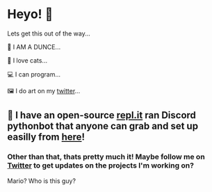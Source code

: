 # Heyo! 💖
Lets get this out of the way...

🥟 I AM A DUNCE... 

💖 I love cats...

💻 I can program...

🖼 I do art on my [twitter](https://twitter.com/tentarj)...

## 🐍 I have an open-source [repl.it](https://repl.it) ran Discord pythonbot that anyone can grab and set up easilly from [here](https://github.com/tentarj/tentaai)!

### Other than that, thats pretty much it! Maybe follow me on [Twitter](https://twitter.com/tentarj) to get updates on the projects I'm working on?

Mario? Who is this guy?
